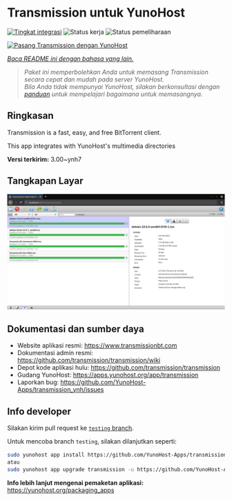<!--
N.B.: README ini dibuat secara otomatis oleh <https://github.com/YunoHost/apps/tree/master/tools/readme_generator>
Ini TIDAK boleh diedit dengan tangan.
-->

# Transmission untuk YunoHost

[![Tingkat integrasi](https://dash.yunohost.org/integration/transmission.svg)](https://ci-apps.yunohost.org/ci/apps/transmission/) ![Status kerja](https://ci-apps.yunohost.org/ci/badges/transmission.status.svg) ![Status pemeliharaan](https://ci-apps.yunohost.org/ci/badges/transmission.maintain.svg)

[![Pasang Transmission dengan YunoHost](https://install-app.yunohost.org/install-with-yunohost.svg)](https://install-app.yunohost.org/?app=transmission)

*[Baca README ini dengan bahasa yang lain.](./ALL_README.md)*

> *Paket ini memperbolehkan Anda untuk memasang Transmission secara cepat dan mudah pada server YunoHost.*  
> *Bila Anda tidak mempunyai YunoHost, silakan berkonsultasi dengan [panduan](https://yunohost.org/install) untuk mempelajari bagaimana untuk memasangnya.*

## Ringkasan

Transmission is a fast, easy, and free BitTorrent client.

This app integrates with YunoHost's multimedia directories


**Versi terkirim:** 3.00~ynh7

## Tangkapan Layar

![Tangkapan Layar pada Transmission](./doc/screenshots/transmission.jpg)

## Dokumentasi dan sumber daya

- Website aplikasi resmi: <https://www.transmissionbt.com>
- Dokumentasi admin resmi: <https://github.com/transmission/transmission/wiki>
- Depot kode aplikasi hulu: <https://github.com/transmission/transmission>
- Gudang YunoHost: <https://apps.yunohost.org/app/transmission>
- Laporkan bug: <https://github.com/YunoHost-Apps/transmission_ynh/issues>

## Info developer

Silakan kirim pull request ke [`testing` branch](https://github.com/YunoHost-Apps/transmission_ynh/tree/testing).

Untuk mencoba branch `testing`, silakan dilanjutkan seperti:

```bash
sudo yunohost app install https://github.com/YunoHost-Apps/transmission_ynh/tree/testing --debug
atau
sudo yunohost app upgrade transmission -u https://github.com/YunoHost-Apps/transmission_ynh/tree/testing --debug
```

**Info lebih lanjut mengenai pemaketan aplikasi:** <https://yunohost.org/packaging_apps>
